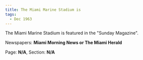 ```yaml
---  
title: The Miami Marine Stadium is  
tags:  
  - Dec 1963  
---  
```

  
The Miami Marine Stadium is featured in the "Sunday Magazine".  
  
Newspapers: **Miami Morning News or The Miami Herald**  
  
Page: **N/A**, Section: **N/A** 
